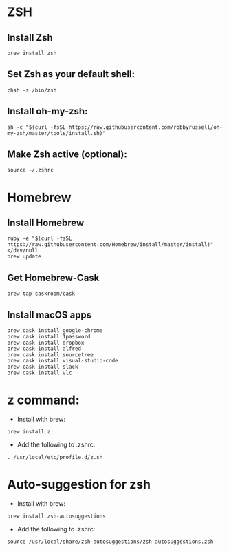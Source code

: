 # ZSH
## Install Zsh
```
brew install zsh
```
## Set Zsh as your default shell:
```
chsh -s /bin/zsh
```

## Install oh-my-zsh:
```
sh -c "$(curl -fsSL https://raw.githubusercontent.com/robbyrussell/oh-my-zsh/master/tools/install.sh)"
```

## Make Zsh active (optional):
```
source ~/.zshrc
```

# Homebrew
## Install Homebrew
```
ruby -e "$(curl -fsSL https://raw.githubusercontent.com/Homebrew/install/master/install)" </dev/null
brew update
```

## Get Homebrew-Cask
```
brew tap caskroom/cask
```

## Install macOS apps
```
brew cask install google-chrome
brew cask install 1password
brew cask install dropbox
brew cask install alfred
brew cask install sourcetree
brew cask install visual-studio-code
brew cask install slack
brew cask install vlc
```

# z command:
- Install with brew:
```
brew install z
```
- Add the following to .zshrc:
```
. /usr/local/etc/profile.d/z.sh
```

# Auto-suggestion for zsh
- Install with brew:
```
brew install zsh-autosuggestions
```
- Add the following to .zshrc:
```
source /usr/local/share/zsh-autosuggestions/zsh-autosuggestions.zsh
```
